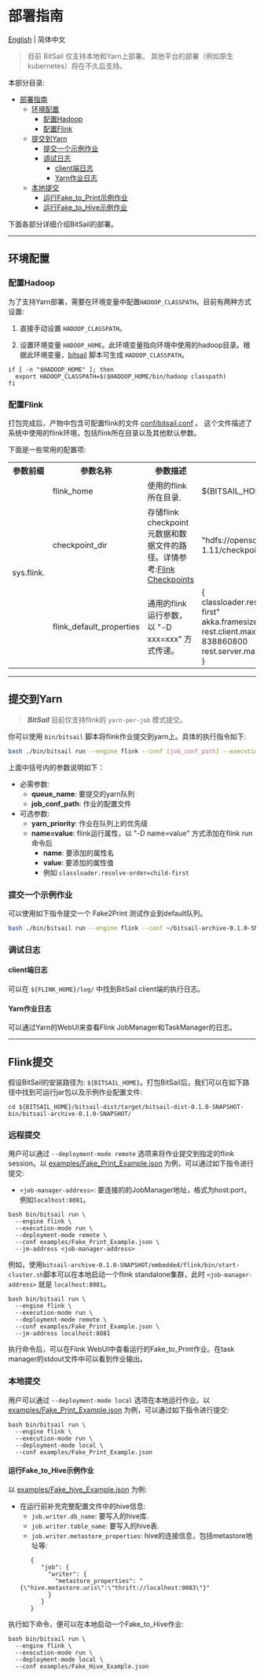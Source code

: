 # 部署指南

[English](../../../en/documents/start/deployment.md) | 简体中文

> 目前 BitSail 仅支持本地和Yarn上部署。
> 其他平台的部署（例如原生kubernetes）将在不久后支持。

本部分目录:

- [部署指南](#部署指南)
    - [<span id="jump_pre_configure">环境配置</span>](#环境配置)
        - [<span id="jump_configure_hadoop">配置Hadoop</span>](#配置hadoop)
        - [<span id="jump_configure_flink">配置Flink</span>](#配置flink)
    - [<span id="jump_submit_to_yarn">提交到Yarn</span>](#提交到yarn)
        - [<span id="jump_submit_example">提交一个示例作业</span>](#提交一个示例作业)
        - [<span id="jump_log">调试日志</span>](#调试日志)
            - [client端日志](#client端日志)
            - [Yarn作业日志](#yarn作业日志)
    - [本地提交](#本地提交)
        - [运行Fake_to_Print示例作业](#运行fake_to_print示例作业)
        - [运行Fake_to_Hive示例作业](#运行fake_to_hive示例作业)


下面各部分详细介绍BitSail的部署。

-----

## <span id="jump_pre_configure">环境配置</span>

### <span id="jump_configure_hadoop">配置Hadoop</span>

为了支持Yarn部署，需要在环境变量中配置`HADOOP_CLASSPATH`。目前有两种方式设置:

1. 直接手动设置 `HADOOP_CLASSPATH`。

2. 设置环境变量 `HADOOP_HOME`。此环境变量指向环境中使用的hadoop目录。根据此环境变量，[bitsail](https://github.com/bytedance/bitsail/blob/master/bitsail-dist/src/main/archive/bin/bitsail) 脚本可生成 `HADOOP_CLASSPATH`。

  ```shell
  if [ -n "$HADOOP_HOME" ]; then
    export HADOOP_CLASSPATH=$($HADOOP_HOME/bin/hadoop classpath)
  fi
  ```

### <span id="jump_configure_flink">配置Flink</span>

打包完成后，产物中包含可配置flink的文件 [conf/bitsail.conf](https://github.com/bytedance/bitsail/blob/master/bitsail-dist/src/main/resources/bitsail.conf) 。
这个文件描述了系统中使用的flink环境，包括flink所在目录以及其他默认参数。

下面是一些常用的配置项:


<table>
  <tr>
    <th>参数前缀</th>
    <th>参数名称</th>
    <th>参数描述</th>
    <th>示例</th>
  </tr>

  <tr>
    <td rowspan="3">sys.flink.</td>
    <td>flink_home</td>
    <td>使用的flink所在目录.</td>
    <td>${BITSAIL_HOME}/embedded/flink</td>
  </tr>

  <tr>
    <td>checkpoint_dir</td>
    <td>存储flink checkpoint元数据和数据文件的路径。详情参考:<a href="https://nightlies.apache.org/flink/flink-docs-master/docs/ops/state/checkpoints/">Flink Checkpoints</a></td>
    <td>"hdfs://opensource/bitsail/flink-1.11/checkpoints/"</td>
  </tr>

  <tr>
    <td>flink_default_properties</td>
    <td>通用的flink运行参数，以 "-D xxx=xxx" 方式传递。</td>
    <td>{<br/>
        classloader.resolve-order: "child-first"<br/>
        akka.framesize: "838860800b"<br/>
        rest.client.max-content-length: 838860800<br/>
        rest.server.max-content-len<br/>}
    </td>
  </tr>
</table>

-----

## <span id="jump_submit_to_yarn">提交到Yarn</span>

> ***BitSail*** 目前仅支持flink的 `yarn-per-job` 模式提交。

你可以使用 `bin/bitsail` 脚本将flink作业提交到yarn上。具体的执行指令如下:

``` bash
bash ./bin/bitsail run --engine flink --conf [job_conf_path] --execution-mode run --queue [queue_name] --deployment-mode yarn-per-job [--priority [yarn_priority] -p/--props [name=value]] 
```

上面中括号内的参数说明如下：

- 必需参数:
    - **queue_name**: 要提交的yarn队列
    - **job_conf_path**: 作业的配置文件
- 可选参数:
    - **yarn_priority**: 作业在队列上的优先级
    - **name=value**: flink运行属性，以 "-D name=value" 方式添加在flink run命令后
        - **name**: 要添加的属性名
        - **value**: 要添加的属性值
        - 例如 `classloader.resolve-order=child-first`

### <span id="jump_submit_example">提交一个示例作业</span>

可以使用如下指令提交一个 Fake2Print 测试作业到default队列。

``` bash
bash ./bin/bitsail run --engine flink --conf ~/bitsail-archive-0.1.0-SNAPSHOT/examples/Fake_Proint_Example.json --execution-mode run -p 1=1  --deployment-mode yarn-per-job  --queue default
```

### <span id="jump_log">调试日志</span>

#### client端日志

可以在 `${FLINK_HOME}/log/` 中找到BitSail client端的执行日志。

#### Yarn作业日志

可以通过Yarn的WebUI来查看Flink JobManager和TaskManager的日志。

-----

## Flink提交


假设BitSail的安装路径为: `${BITSAIL_HOME}`。打包BitSail后，我们可以在如下路径中找到可运行jar包以及示例作业配置文件:

```shell
cd ${BITSAIL_HOME}/bitsail-dist/target/bitsail-dist-0.1.0-SNAPSHOT-bin/bitsail-archive-0.1.0-SNAPSHOT/
```

### 远程提交

用户可以通过 `--deployment-mode remote` 选项来将作业提交到指定的flink session。以 [examples/Fake_Print_Example.json](https://github.com/bytedance/bitsail/blob/master/bitsail-dist/src/main/archive/examples/Fake_Print_Example.json) 为例，可以通过如下指令进行提交:

- `<job-manager-address>`: 要连接的的JobManager地址，格式为host:port，例如`localhost:8081`。

```shell
bash bin/bitsail run \
  --engine flink \
  --execution-mode run \
  --deployment-mode remote \
  --conf examples/Fake_Print_Example.json \
  --jm-address <job-manager-address>
```

例如，使用`bitsail-archive-0.1.0-SNAPSHOT/embedded/flink/bin/start-cluster.sh`脚本可以在本地启动一个flink standalone集群，此时 `<job-manager-address>` 就是 `localhost:8081`。

```shell
bash bin/bitsail run \
  --engine flink \
  --execution-mode run \
  --deployment-mode remote \
  --conf examples/Fake_Print_Example.json \
  --jm-address localhost:8081
```
执行命令后，可以在Flink WebUI中查看运行的Fake_to_Print作业。在task manager的stdout文件中可以看到作业输出。

### 本地提交

用户可以通过 `--deployment-mode local` 选项在本地运行作业。以 [examples/Fake_Print_Example.json](https://github.com/bytedance/bitsail/blob/master/bitsail-dist/src/main/archive/examples/Fake_Print_Example.json) 为例，可以通过如下指令进行提交:

```shell
bash bin/bitsail run \
  --engine flink \
  --execution-mode run \
  --deployment-mode local \
  --conf examples/Fake_Print_Example.json
```


#### 运行Fake_to_Hive示例作业
以 [examples/Fake_hive_Example.json](https://github.com/bytedance/bitsail/blob/master/bitsail-dist/src/main/archive/examples/Fake_Hive_Example.json) 为例:
- 在运行前补充完整配置文件中的hive信息:
    - `job.writer.db_name`: 要写入的hive库.
    - `job.writer.table_name`: 要写入的hive表.
    - `job.writer.metastore_properties`: hive的连接信息，包括metastore地址等:
    ```shell
       {
          "job": {
            "writer": {
              "metastore_properties": "{\"hive.metastore.uris\":\"thrift://localhost:9083\"}"
            }
          }
       }
    ```

执行如下命令，便可以在本地启动一个Fake_to_Hive作业:

```shell
bash bin/bitsail run \
  --engine flink \
  --execution-mode run \
  --deployment-mode local \
  --conf examples/Fake_Hive_Example.json
  ```

